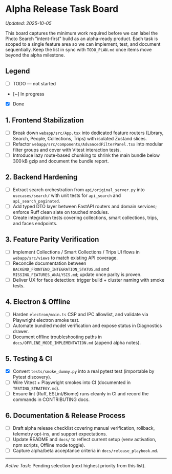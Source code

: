 # Alpha Release Task Board

_Updated: 2025-10-05_

This board captures the minimum work required before we can label the Photo Search "intent-first" build as an alpha-ready product. Each task is scoped to a single feature area so we can implement, test, and document sequentially. Keep the list in sync with `TODO_PLAN.md` once items move beyond the alpha milestone.

## Legend

- [ ] TODO — not started
- [~] In progress
- [x] Done

## 1. Frontend Stabilization

- [ ] Break down `webapp/src/App.tsx` into dedicated feature routers (Library, Search, People, Collections, Trips) with isolated Zustand slices.
- [ ] Refactor `webapp/src/components/AdvancedFilterPanel.tsx` into modular filter groups and cover with Vitest interaction tests.
- [ ] Introduce lazy route-based chunking to shrink the main bundle below 300 kB gzip and document the bundle report.

## 2. Backend Hardening

- [ ] Extract search orchestration from `api/original_server.py` into `usecases/search/` with unit tests for `api_search` and `api_search_paginated`.
- [ ] Add typed DTO layer between FastAPI routers and domain services; enforce Ruff clean slate on touched modules.
- [ ] Create integration tests covering collections, smart collections, trips, and faces endpoints.

## 3. Feature Parity Verification

- [ ] Implement Collections / Smart Collections / Trips UI flows in `webapp/src/views` to match existing API coverage.
- [ ] Reconcile documentation between `BACKEND_FRONTEND_INTEGRATION_STATUS.md` and `MISSING_FEATURES_ANALYSIS.md`; update once parity is proven.
- [ ] Deliver UX for face detection: trigger build + cluster naming with smoke tests.

## 4. Electron & Offline

- [ ] Harden `electron/main.ts` CSP and IPC allowlist, and validate via Playwright electron smoke test.
- [ ] Automate bundled model verification and expose status in Diagnostics drawer.
- [ ] Document offline troubleshooting paths in `docs/OFFLINE_MODE_IMPLEMENTATION.md` (append alpha notes).

## 5. Testing & CI

- [x] Convert `tests/smoke_dummy.py` into a real pytest test (importable by Pytest discovery).
- [ ] Wire Vitest + Playwright smokes into CI (documented in `TESTING_STRATEGY.md`).
- [ ] Ensure lint (Ruff, ESLint/Biome) runs cleanly in CI and record the commands in CONTRIBUTING docs.

## 6. Documentation & Release Process

- [ ] Draft alpha release checklist covering manual verification, rollback, telemetry opt-ins, and support expectations.
- [ ] Update README and `docs/` to reflect current setup (venv activation, npm scripts, Offline mode toggle).
- [ ] Capture alpha/beta acceptance criteria in `docs/release_playbook.md`.

---

_Active Task:_ Pending selection (next highest priority from this list).

